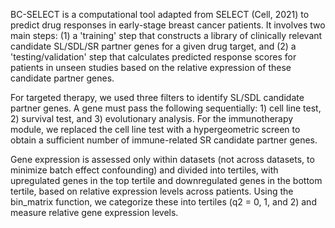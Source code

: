BC-SELECT is a computational tool adapted from SELECT (Cell, 2021) to predict drug responses in early-stage breast cancer patients. 
It involves two main steps: (1) a 'training' step that constructs a library of clinically relevant candidate SL/SDL/SR partner genes for a given drug target, 
and (2) a 'testing/validation' step that calculates predicted response scores for patients in unseen studies based on the relative expression of these candidate partner genes.

For targeted therapy, we used three filters to identify SL/SDL candidate partner genes. 
A gene must pass the following sequentially: 1) cell line test, 2) survival test, and 3) evolutionary analysis. 
For the immunotherapy module, we replaced the cell line test with a hypergeometric screen to obtain 
a sufficient number of immune-related SR candidate partner genes.

Gene expression is assessed only within datasets (not across datasets, to minimize batch effect confounding) and divided into tertiles, 
with upregulated genes in the top tertile and downregulated genes in the bottom tertile, based on relative expression levels across patients. 
Using the bin_matrix function, we categorize these into tertiles (q2 = 0, 1, and 2) and measure relative gene expression levels.
